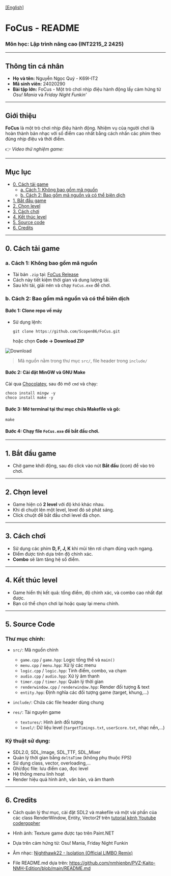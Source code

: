 [[English]](README_en.md)

# **FoCus - README**  
### Môn học: Lập trình nâng cao (INT2215_2 2425)

---

## **Thông tin cá nhân**

- **Họ và tên:** Nguyễn Ngọc Quý - K69I-IT2  
- **Mã sinh viên:** 24020290  
- **Bài tập lớn:** FoCus - Một trò chơi nhịp điệu hành động lấy cảm hứng từ *Osu! Mania* và *Friday Night Funkin’*

---

## **Giới thiệu**

**FoCus** là một trò chơi nhịp điệu hành động. Nhiệm vụ của người chơi là hoàn thành bản nhạc với số điểm cao nhất bằng cách nhấn các phím theo đúng nhịp điệu và thời điểm.  

👉 *Video thử nghiệm game:*

---

## **Mục lục**

- [0. Cách tải game](#0-cách-tải-game)  
  - [a. Cách 1: Không bao gồm mã nguồn](#a-cách-1-không-bao-gồm-mã-nguồn)  
  - [b. Cách 2: Bao gồm mã nguồn và có thể biên dịch](#b-cách-2-bao-gồm-mã-nguồn-và-có-thể-biên-dịch)  
- [1. Bắt đầu game](#1-bắt-đầu-game)  
- [2. Chọn level](#2-chọn-level)  
- [3. Cách chơi](#3-cách-chơi)  
- [4. Kết thúc level](#4-kết-thúc-level)  
- [5. Source code](#5-source-code)  
- [6. Credits](#6-credits)  

---

## 0. Cách tải game

### a. Cách 1: Không bao gồm mã nguồn

- Tải bản `.zip` tại: [FoCus Release](https://github.com/Scopen86/FoCus/releases/tag/published)  
- Cách này tiết kiệm thời gian và dung lượng tải.  
- Sau khi tải, giải nén và chạy `FoCus.exe` để chơi.  

### b. Cách 2: Bao gồm mã nguồn và có thể biên dịch

#### **Bước 1:** Clone repo về máy  
- Sử dụng lệnh:  
  ```
  git clone https://github.com/Scopen86/FoCus.git
  ```
  hoặc chọn **Code → Download ZIP**

![Download](resources/preview/download.png)

> Mã nguồn nằm trong thư mục `src/`, file header trong `include/`

#### **Bước 2:** Cài đặt MinGW và GNU Make

Cài qua [Chocolatey](https://chocolatey.org/install), sau đó mở `cmd` và chạy:

```
choco install mingw -y
choco install make -y
```

#### **Bước 3:** Mở terminal tại thư mục chứa Makefile và gõ:

```
make
```

#### **Bước 4:** Chạy file `FoCus.exe` để bắt đầu chơi.

---

## 1. Bắt đầu game

- Chờ game khởi động, sau đó click vào nút **Bắt đầu** (icon) để vào trò chơi.

---

## 2. Chọn level

- Game hiện có **2 level** với độ khó khác nhau.  
- Khi di chuột lên một level, level đó sẽ phát sáng.  
- Click chuột để bắt đầu chơi level đã chọn.

---

## 3. Cách chơi

- Sử dụng các phím **D, F, J, K** khi mũi tên rơi chạm đúng vạch ngang.  
- Điểm được tính dựa trên độ chính xác.  
- **Combo** sẽ làm tăng hệ số điểm.

---

## 4. Kết thúc level

- Game hiển thị kết quả: tổng điểm, độ chính xác, và combo cao nhất đạt được.  
- Bạn có thể chọn chơi lại hoặc quay lại menu chính.

---

## 5. Source Code

### Thư mục chính:

- `src/`: Mã nguồn chính  
  - `game.cpp` / `game.hpp`: Logic tổng thể và `main()`  
  - `menu.cpp` / `menu.hpp`: Xử lý các menu  
  - `logic.cpp` / `logic.hpp`: Tính điểm, combo, va chạm  
  - `audio.cpp` / `audio.hpp`: Xử lý âm thanh  
  - `timer.cpp` / `timer.hpp`: Quản lý thời gian  
  - `renderwindow.cpp` / `renderwindow.hpp`: Render đối tượng & text  
  - `entity.hpp`: Định nghĩa các đối tượng game (target, khung,...)

- `include/`: Chứa các file header dùng chung

- `res/`: Tài nguyên game  
  - `textures/`: Hình ảnh đối tượng  
  - `level/`: Dữ liệu level (`targetTimings.txt`, `userScore.txt`, nhạc nền,...)

### Kỹ thuật sử dụng:

- SDL2.0, SDL_Image, SDL_TTF, SDL_Mixer  
- Quản lý thời gian bằng `deltaTime` (không phụ thuộc FPS)  
- Sử dụng class, vector, overloading,...  
- Ghi/đọc file: lưu điểm cao, đọc level  
- Hệ thống menu linh hoạt
- Render hiệu quả hình ảnh, văn bản, và âm thanh

---

## 6. Credits

- Cách quản lý thư mục, cài đặt SDL2 và makefile và một vài phần của các class RenderWindow, Entity, Vector2f trên [tutorial kênh Youtube codergopher](https://www.youtube.com/watch?v=KsG6dJlLBDw&list=PL2RPjWnJduNmXHRYwdtublIPdlqocBoLS)

- Hình ảnh: Texture game được tạo trên Paint.NET
- Dựa trên cảm hứng từ: Osu! Mania, Friday Night Funkin  
- Âm nhạc: [Nighthawk22 - Isolation (Official LIMBO Remix)](https://www.youtube.com/watch?v=lNjVd00zKDE)

- File README.md dựa trên: https://github.com/nmhienbn/PVZ-Kaito-NMH-Edition/blob/main/README.md
